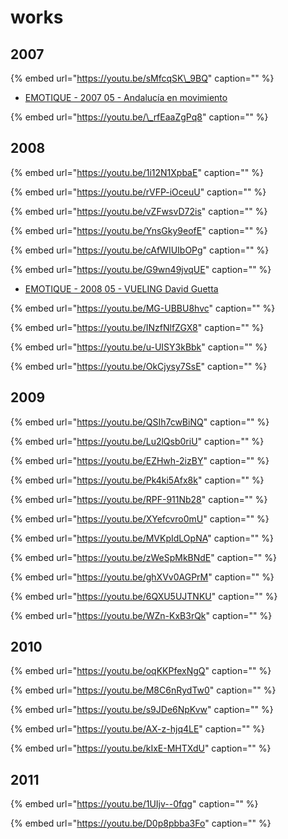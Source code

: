 # works

## 2007

{% embed url="https://youtu.be/sMfcqSK\_9BQ" caption="" %}

* [EMOTIQUE - 2007 05 - Andalucía en movimiento](andalucia-en-movimiento.md)

{% embed url="https://youtu.be/\_rfEaaZgPq8" caption="" %}

## 2008

{% embed url="https://youtu.be/1i12N1XpbaE" caption="" %}

{% embed url="https://youtu.be/rVFP-iOceuU" caption="" %}

{% embed url="https://youtu.be/vZFwsvD72is" caption="" %}

{% embed url="https://youtu.be/YnsGky9eofE" caption="" %}

{% embed url="https://youtu.be/cAfWIUIbOPg" caption="" %}

{% embed url="https://youtu.be/G9wn49jvqUE" caption="" %}

* [EMOTIQUE - 2008 05 - VUELING David Guetta ](david-guetta.md)

{% embed url="https://youtu.be/MG-UBBU8hvc" caption="" %}

{% embed url="https://youtu.be/INzfNlfZGX8" caption="" %}

{% embed url="https://youtu.be/u-UISY3kBbk" caption="" %}

{% embed url="https://youtu.be/OkCjysy7SsE" caption="" %}

## 2009

{% embed url="https://youtu.be/QSIh7cwBiNQ" caption="" %}

{% embed url="https://youtu.be/Lu2lQsb0riU" caption="" %}

{% embed url="https://youtu.be/EZHwh-2izBY" caption="" %}

{% embed url="https://youtu.be/Pk4ki5Afx8k" caption="" %}

{% embed url="https://youtu.be/RPF-911Nb28" caption="" %}

{% embed url="https://youtu.be/XYefcvro0mU" caption="" %}

{% embed url="https://youtu.be/MVKpIdLOpNA" caption="" %}

{% embed url="https://youtu.be/zWeSpMkBNdE" caption="" %}

{% embed url="https://youtu.be/ghXVv0AGPrM" caption="" %}

{% embed url="https://youtu.be/6QXU5UJTNKU" caption="" %}

{% embed url="https://youtu.be/WZn-KxB3rQk" caption="" %}

## 2010

{% embed url="https://youtu.be/oqKKPfexNgQ" caption="" %}

{% embed url="https://youtu.be/M8C6nRydTw0" caption="" %}

{% embed url="https://youtu.be/s9JDe6NpKvw" caption="" %}

{% embed url="https://youtu.be/AX-z-hjq4LE" caption="" %}

{% embed url="https://youtu.be/kIxE-MHTXdU" caption="" %}

## 2011

{% embed url="https://youtu.be/1UIjv--0fqg" caption="" %}

{% embed url="https://youtu.be/D0p8pbba3Fo" caption="" %}

